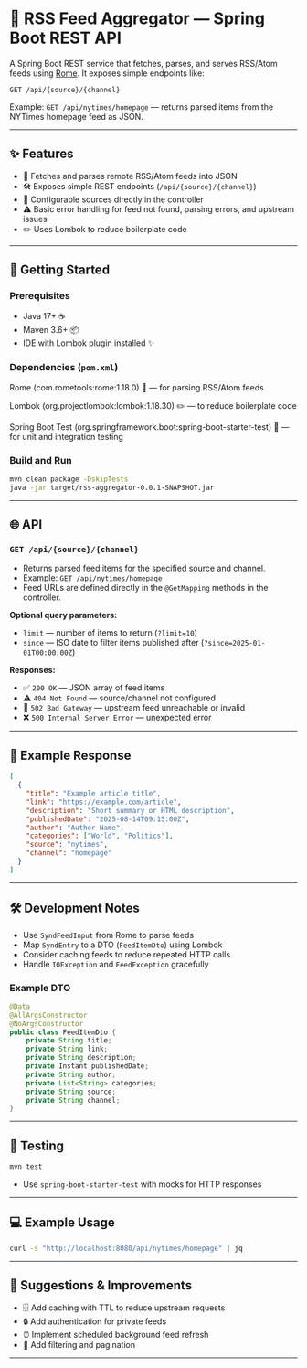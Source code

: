 # 📰 RSS Feed Aggregator — Spring Boot REST API

A Spring Boot REST service that fetches, parses, and serves RSS/Atom feeds using [Rome](https://rometools.github.io/rome/).
It exposes simple endpoints like:

```
GET /api/{source}/{channel}
```

Example: `GET /api/nytimes/homepage` — returns parsed items from the NYTimes homepage feed as JSON.

---

## ✨ Features

* 🔗 Fetches and parses remote RSS/Atom feeds into JSON
* 🛠 Exposes simple REST endpoints (`/api/{source}/{channel}`)
* 🧩 Configurable sources directly in the controller
* ⚠️ Basic error handling for feed not found, parsing errors, and upstream issues
* ✏️ Uses Lombok to reduce boilerplate code

---

## 🚀 Getting Started

### Prerequisites

* Java 17+ ☕
* Maven 3.6+ 📦
* IDE with Lombok plugin installed ✨

### Dependencies (`pom.xml`)

Rome (com.rometools:rome:1.18.0) 🔗 — for parsing RSS/Atom feeds

Lombok (org.projectlombok:lombok:1.18.30) ✏️ — to reduce boilerplate code

Spring Boot Test (org.springframework.boot:spring-boot-starter-test) 🧪 — for unit and integration testing

### Build and Run

```bash
mvn clean package -DskipTests
java -jar target/rss-aggregator-0.0.1-SNAPSHOT.jar
```

---

## 🌐 API

### `GET /api/{source}/{channel}`

* Returns parsed feed items for the specified source and channel.
* Example: `GET /api/nytimes/homepage`
* Feed URLs are defined directly in the `@GetMapping` methods in the controller.

**Optional query parameters:**

* `limit` — number of items to return (`?limit=10`)
* `since` — ISO date to filter items published after (`?since=2025-01-01T00:00:00Z`)

**Responses:**

* ✅ `200 OK` — JSON array of feed items
* ⚠️ `404 Not Found` — source/channel not configured
* 🚨 `502 Bad Gateway` — upstream feed unreachable or invalid
* ❌ `500 Internal Server Error` — unexpected error

---

## 📄 Example Response

```json
[
  {
    "title": "Example article title",
    "link": "https://example.com/article",
    "description": "Short summary or HTML description",
    "publishedDate": "2025-08-14T09:15:00Z",
    "author": "Author Name",
    "categories": ["World", "Politics"],
    "source": "nytimes",
    "channel": "homepage"
  }
]
```

---

## 🛠 Development Notes

* Use `SyndFeedInput` from Rome to parse feeds
* Map `SyndEntry` to a DTO (`FeedItemDto`) using Lombok
* Consider caching feeds to reduce repeated HTTP calls
* Handle `IOException` and `FeedException` gracefully

### Example DTO

```java
@Data
@AllArgsConstructor
@NoArgsConstructor
public class FeedItemDto {
    private String title;
    private String link;
    private String description;
    private Instant publishedDate;
    private String author;
    private List<String> categories;
    private String source;
    private String channel;
}
```

---

## 🧪 Testing

```bash
mvn test
```

* Use `spring-boot-starter-test` with mocks for HTTP responses

---

## 💻 Example Usage

```bash
curl -s "http://localhost:8080/api/nytimes/homepage" | jq
```

---

## 🌟 Suggestions & Improvements

* 🗄 Add caching with TTL to reduce upstream requests
* 🔒 Add authentication for private feeds
* ⏰ Implement scheduled background feed refresh
* 📜 Add filtering and pagination

---
